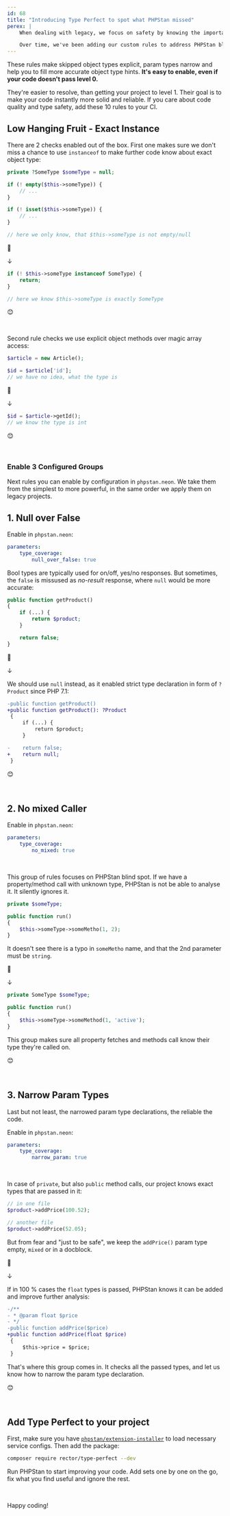 ```yaml
---
id: 68
title: "Introducing Type Perfect to spot what PHPStan missed"
perex: |
    When dealing with legacy, we focus on safety by knowing the important types first. Code without type types cannot be refactored with Rector.

    Over time, we've been adding our custom rules to address PHPStan blind spots first. Today we're proud to publish them in one solid package.
---
```


These rules make skipped object types explicit, param types narrow and help you to fill more accurate object type hints. **It's easy to enable, even if your code doesn't pass level 0.**

They're easier to resolve, than getting your project to level 1. Their goal is to make your code instantly more solid and reliable. If you care about code quality and type safety, add these 10 rules to your CI.

## Low Hanging Fruit - Exact Instance

There are 2 checks enabled out of the box. First one makes sure we don't miss a chance to use `instanceof` to make further code know about exact object type:

```php
private ?SomeType $someType = null;

if (! empty($this->someType)) {
    // ...
}

if (! isset($this->someType)) {
    // ...
}

// here we only know, that $this->someType is not empty/null
```

🙅

↓


```php
if (! $this->someType instanceof SomeType) {
    return;
}

// here we know $this->someType is exactly SomeType
```

😊

<br>

Second rule checks we use explicit object methods over magic array access:

```php
$article = new Article();

$id = $article['id'];
// we have no idea, what the type is
```

🙅

↓

```php
$id = $article->getId();
// we know the type is int
```

😊

<br>

### Enable 3 Configured Groups

Next rules you can enable by configuration in `phpstan.neon`. We take them from the simplest to more powerful, in the same order we apply them on legacy projects.


## 1. Null over False

Enable in `phpstan.neon`:

```yaml
parameters:
    type_coverage:
        null_over_false: true
```

Bool types are typically used for on/off, yes/no responses. But sometimes, the `false` is missused as *no-result* response, where `null` would be more accurate:

```php
public function getProduct()
{
    if (...) {
        return $product;
    }

    return false;
}
```

🙅

↓

We should use `null` instead, as it enabled strict type declaration in form of `?Product` since PHP 7.1:

```diff
-public function getProduct()
+public function getProduct(): ?Product
 {
     if (...) {
         return $product;
     }

-    return false;
+    return null;
 }
```

😊

<br>

## 2. No mixed Caller

Enable in `phpstan.neon`:

```yaml
parameters:
    type_coverage:
        no_mixed: true
```

<br>

This group of rules focuses on PHPStan blind spot. If we have a property/method call with unknown type, PHPStan is not be able to analyse it. It silently ignores it.

```php
private $someType;

public function run()
{
    $this->someType->someMetho(1, 2);
}
```

It doesn't see there is a typo in `someMetho` name, and that the 2nd parameter must be `string`.

🙅

↓


```php
private SomeType $someType;

public function run()
{
    $this->someType->someMethod(1, 'active');
}
```

This group makes sure all property fetches and methods call know their type they're called on.

😊

<br>

## 3. Narrow Param Types

Last but not least, the narrowed param type declarations, the reliable the code.

Enable in `phpstan.neon`:

```yaml
parameters:
    type_coverage:
        narrow_param: true
```

<br>

In case of `private`, but also `public` method calls, our project knows exact types that are passed in it:

```php
// in one file
$product->addPrice(100.52);

// another file
$product->addPrice(52.05);
```

But from fear and "just to be safe", we keep the `addPrice()` param type empty, `mixed` or in a docblock.

🙅

↓

If in 100 % cases the `float` types is passed, PHPStan knows it can be added and improve further analysis:

```diff
-/**
- * @param float $price
- */
-public function addPrice($price)
+public function addPrice(float $price)
 {
     $this->price = $price;
 }
```

That's where this group comes in. It checks all the passed types, and let us know how to narrow the param type declaration.

😊

<br>

## Add Type Perfect to your project

First, make sure you have  [`phpstan/extension-installer`](https://github.com/phpstan/extension-installer#usage) to load necessary service configs. Then add the package:

```bash
composer require rector/type-perfect --dev
```

Run PHPStan to start improving your code. Add sets one by one on the go, fix what you find useful and ignore the rest.

<br>

Happy coding!
